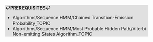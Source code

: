 <div style="margin:2em; background-color: #e0e0e0;">

<strong>↩PREREQUISITES↩</strong>

 * Algorithms/Sequence HMM/Chained Transition-Emission Probability_TOPIC
 * Algorithms/Sequence HMM/Most Probable Hidden Path/Viterbi Non-emitting States Algorithm_TOPIC

</div>

